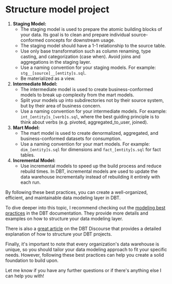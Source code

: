 # Structure model project

1. **Staging Model:**
    - The staging model is used to prepare the atomic building blocks of your data. Its goal is to clean and prepare individual source-conformed concepts for downstream usage.
    - The staging model should have a 1-1 relationship to the source table.
    - Use only base transformation such as column renaming, type casting, and categorization (case when). Avoid joins and aggregations in the staging layer.
    - Use a naming convention for your staging models. For example: `stg__[source]__[entity]s.sql`.
    - Be materialized as a view.
2. **Intermediate Model:**
    - The intermediate model is used to create business-conformed models to break up complexity from the mart models.
    - Split your models up into subdirectories not by their source system, but by their area of business concern.
    - Use a naming convention for your intermediate models. For example: `int_[entity]s_[verb]s.sql`, where the best guiding principle is to think about verbs (e.g. pivoted, aggregated_to_user, joined).
3. **Mart Model:**
    - The mart model is used to create denormalized, aggregated, and business-conformed datasets for consumption.
    - Use a naming convention for your mart models. For example: `dim_[entity]s.sql` for dimensions and `fact_[entity]s.sql` for fact tables.
4. **Incremental Model:**
    - Use incremental models to speed up the build process and reduce rebuild times. In DBT, incremental models are used to update the data warehouse incrementally instead of rebuilding it entirely with each run.

By following these best practices, you can create a well-organized, efficient, and maintainable data modeling layer in DBT.

To dive deeper into this topic, I recommend checking out the [modeling best practices](https://docs.getdbt.com/docs/guides/best-practices#best-practices-in-dbt-projects) in the DBT documentation. They provide more details and examples on how to structure your data modeling layer.

There is also a [great article](https://discourse.getdbt.com/t/how-we-structure-our-dbt-projects/355) on the DBT Discourse that provides a detailed explanation of how to structure your DBT projects.

Finally, it's important to note that every organization's data warehouse is unique, so you should tailor your data modeling approach to fit your specific needs. However, following these best practices can help you create a solid foundation to build upon.

Let me know if you have any further questions or if there's anything else I can help you with!
